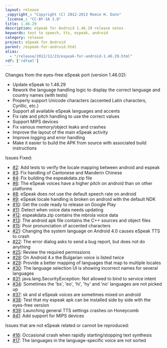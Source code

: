 ```yaml
---
layout: release
_copyright_: "Copyright (C) 2012-2013 Reece H. Dunn"
_license_: "CC-BY-SA 3.0"
title: 1.46.29
description: eSpeak for Android 1.46.29 release notes
keywords: text to speech, tts, espeak, android
category: release
project: eSpeak for Android
parent: /espeak-for-android.html
alias:
  - "/release/2012/12/23/espeak-for-android-1.46.29.html"
rdf: ['rdfxml']
---
```


Changes from the eyes-free eSpeak port (version 1.46.02):

*  Update eSpeak to 1.46.29
*  Rework the language handling logic to display the correct language and country names (with tests)
*  Properly support Unicode characters (accented Latin characters, Cyrillic, etc.)
*  Support all available eSpeak languages and accents
*  Fix rate and pitch handling to use the correct values
*  Support MIPS devices
*  Fix various memory/object leaks and crashes
*  Improve the layout of the main eSpeak activity
*  Improve logging and error handling
*  Make it easier to build the APK from source with associated build instructions

Issues Fixed:

*  [#2](https://github.com/rhdunn/espeak/issues/2): Add tests to verify the locale mapping between android and espeak
*  [#3](https://github.com/rhdunn/espeak/issues/3): Fix handling of Cantonese and Manderin Chinese
*  [#4](https://github.com/rhdunn/espeak/issues/4): Fix building the espeakdata.zip file
*  [#6](https://github.com/rhdunn/espeak/issues/6): The eSpeak voices have a higher pitch on android than on other platforms
*  [#8](https://github.com/rhdunn/espeak/issues/8): eSpeak does not use the default speech rate on android
*  [#9](https://github.com/rhdunn/espeak/issues/9): eSpeak locale handling is broken on android with the default NDK
*  [#10](https://github.com/rhdunn/espeak/issues/10): Get the code ready to release on Google Play
*  [#11](https://github.com/rhdunn/espeak/issues/11): Detect when voice data needs updating
*  [#12](https://github.com/rhdunn/espeak/issues/12): espeakdata.zip contains the mbrola voice data
*  [#13](https://github.com/rhdunn/espeak/issues/13): The android apk file contains the C++ sources and object files
*  [#15](https://github.com/rhdunn/espeak/issues/15): Poor pronunciation of accented characters
*  [#21](https://github.com/rhdunn/espeak/issues/21): Changing the system language on Android 4.0 causes eSpeak TTS to crash
*  [#22](https://github.com/rhdunn/espeak/issues/22): The error dialog asks to send a bug report, but does not do anything
*  [#25](https://github.com/rhdunn/espeak/issues/25): Review the required permissions
*  [#28](https://github.com/rhdunn/espeak/issues/28): On Android 4.x the Bulgarian voice is listed twice
*  [#29](https://github.com/rhdunn/espeak/issues/29): Provide a better mapping of languages that map to multiple locales
*  [#30](https://github.com/rhdunn/espeak/issues/30): The language selection UI is showing incorrect names for several languages
*  [#31](https://github.com/rhdunn/espeak/issues/31): java.lang.SecurityException: Not allowed to bind to service intent
*  [#34](https://github.com/rhdunn/espeak/issues/34): Sometimes the 'bs', 'eo', 'hi', 'hy' and 'no' languages are not picked up
*  [#37](https://github.com/rhdunn/espeak/issues/37): sk and sl eSpeak voices are sometimes mixed on android
*  [#38](https://github.com/rhdunn/espeak/issues/38): Test that my espeak apk can be installed side by side with the eyes-free version
*  [#39](https://github.com/rhdunn/espeak/issues/39): Launching general TTS settings crashes on Honeycomb
*  [#41](https://github.com/rhdunn/espeak/issues/41): Add support for MIPS devices

Issues that are not eSpeak related or cannot be reproduced:

*  [#16](https://github.com/rhdunn/espeak/issues/16): Occasional crash when rapidly starting/stopping text synthesis
*  [#17](https://github.com/rhdunn/espeak/issues/17): The languages in the language-specific voice are not sorted
